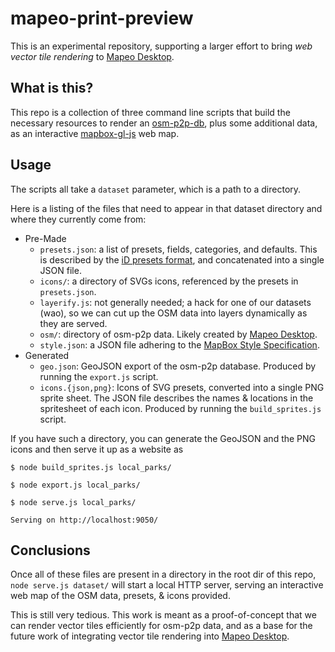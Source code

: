 # mapeo-print-preview

This is an experimental repository, supporting a larger effort to bring *web vector tile rendering* to [Mapeo Desktop](https://github.com/digidem/mapeo-desktop).

## What is this?

This repo is a collection of three command line scripts that build the necessary resources to render an [osm-p2p-db](https://github.com/digidem/osm-p2p-db), plus some additional data, as an interactive [mapbox-gl-js](https://github.com/mapbox/mapbox-gl-js) web map.

## Usage

The scripts all take a `dataset` parameter, which is a path to a directory.

Here is a listing of the files that need to appear in that dataset directory and where they currently come from:

- Pre-Made
  - `presets.json`: a list of presets, fields, categories, and defaults. This is
    described by the [iD presets format](https://github.com/openstreetmap/iD/blob/master/data/presets/README.md),
    and concatenated into a single JSON file.
  - `icons/`: a directory of SVGs icons, referenced by the presets in
    `presets.json`.
  - `layerify.js`: not generally needed; a hack for one of our datasets (wao),
    so we can cut up the OSM data into layers dynamically as they are served.
  - `osm/`: directory of osm-p2p data. Likely created by [Mapeo Desktop](https://github.com/digidem/mapeo-desktop).
  - `style.json`: a JSON file adhering to the [MapBox Style Specification](https://www.mapbox.com/mapbox-gl-js/style-spec/).
- Generated
  - `geo.json`: GeoJSON export of the osm-p2p database. Produced by running the `export.js` script.
  - `icons.{json,png}`: Icons of SVG presets, converted into a single PNG sprite sheet. The JSON file describes the names & locations in the spritesheet of each icon. Produced by running the `build_sprites.js` script.

If you have such a directory, you can generate the GeoJSON and the PNG icons and
then serve it up as a website as

```
$ node build_sprites.js local_parks/

$ node export.js local_parks/

$ node serve.js local_parks/

Serving on http://localhost:9050/
```

## Conclusions

Once all of these files are present in a directory in the root dir of this
repo, `node serve.js dataset/` will start a local HTTP server, serving an
interactive web map of the OSM data, presets, & icons provided.

This is still very tedious. This work is meant as a proof-of-concept that we can render vector tiles efficiently for osm-p2p data, and as a base for the future work of integrating vector tile rendering into [Mapeo Desktop](https://github.com/digidem/mapeo-desktop).
